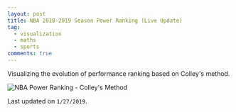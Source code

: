 ```yaml
---
layout: post
title: NBA 2018-2019 Season Power Ranking (Live Update)
tag:
  - visualization
  - maths
  - sports
comments: true
---
```


Visualizing the evolution of performance ranking based on Colley's method.

![NBA Power Ranking - Colley's Method](https://shawenyao.github.io/Who-is-number-1/output/NBA_Ranking_2018-2019.svg)

Last updated on `1/27/2019`.
